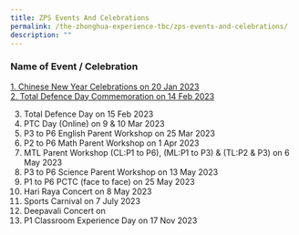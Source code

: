```yaml
---
title: ZPS Events And Celebrations
permalink: /the-zhonghua-experience-tbc/zps-events-and-celebrations/
description: ""
---
```

### **Name of Event / Celebration**

[1. Chinese New Year Celebrations on 20 Jan 2023](https://cms.isomer.gov.sg/sites/moe-zhonghuapri/folders/list-of-zps-events/editPage/1%20Chinese%20New%20Year%20Celebrations.md)
<br>[2. Total Defence Day Commemoration on 14 Feb 2023](https://cms.isomer.gov.sg/sites/moe-zhonghuapri/folders/list-of-zps-events/editPage/2%20Total%20Defence%20Day%20Commemoration.md)

3. Total Defence Day on 15 Feb 2023
4. PTC Day (Online) on 9 &amp; 10 Mar 2023
5. P3 to P6 English Parent Workshop on 25 Mar 2023
6. P2 to P6 Math Parent Workshop on 1 Apr 2023
7. MTL Parent Workshop (CL:P1 to P6), (ML:P1 to P3) &amp; (TL:P2 &amp; P3) on 6 May 2023
8. P3 to P6 Science Parent Workshop on 13 May 2023
9. P1 to P6 PCTC (face to face) on 25 May 2023
10. Hari Raya Concert on 8 May 2023
11. Sports Carnival on 7 July 2023
12. Deepavali Concert on
13. P1 Classroom Experience Day on 17 Nov 2023